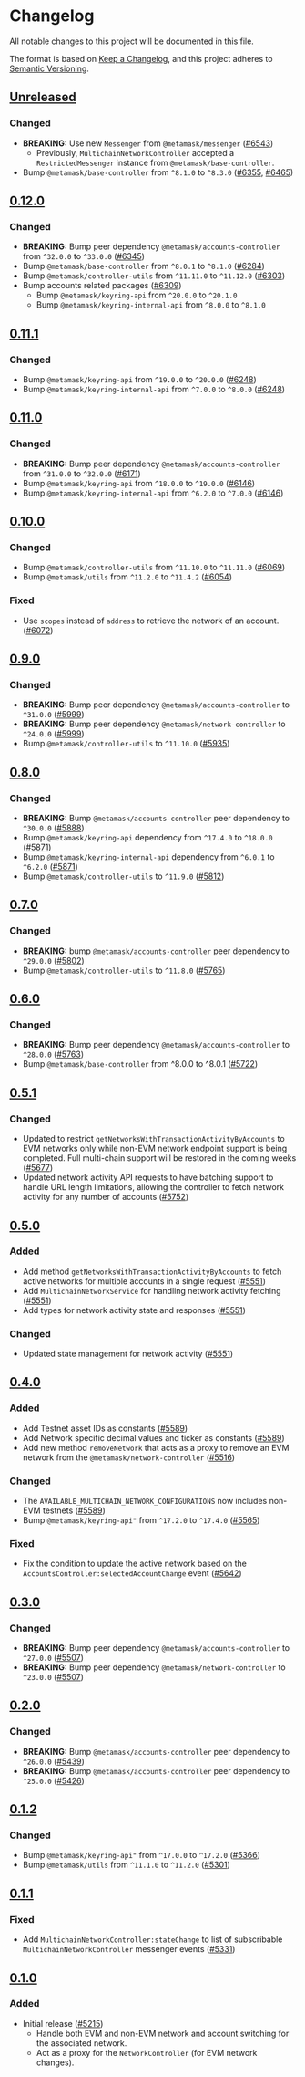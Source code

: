 # Changelog

All notable changes to this project will be documented in this file.

The format is based on [Keep a Changelog](https://keepachangelog.com/en/1.0.0/),
and this project adheres to [Semantic Versioning](https://semver.org/spec/v2.0.0.html).

## [Unreleased]

### Changed

- **BREAKING:** Use new `Messenger` from `@metamask/messenger` ([#6543](https://github.com/MetaMask/core/pull/6543))
  - Previously, `MultichainNetworkController` accepted a `RestrictedMessenger` instance from `@metamask/base-controller`.
- Bump `@metamask/base-controller` from `^8.1.0` to `^8.3.0` ([#6355](https://github.com/MetaMask/core/pull/6355), [#6465](https://github.com/MetaMask/core/pull/6465))

## [0.12.0]

### Changed

- **BREAKING:** Bump peer dependency `@metamask/accounts-controller` from `^32.0.0` to `^33.0.0` ([#6345](https://github.com/MetaMask/core/pull/6345))
- Bump `@metamask/base-controller` from `^8.0.1` to `^8.1.0` ([#6284](https://github.com/MetaMask/core/pull/6284))
- Bump `@metamask/controller-utils` from `^11.11.0` to `^11.12.0` ([#6303](https://github.com/MetaMask/core/pull/6303))
- Bump accounts related packages ([#6309](https://github.com/MetaMask/core/pull/6309))
  - Bump `@metamask/keyring-api` from `^20.0.0` to `^20.1.0`
  - Bump `@metamask/keyring-internal-api` from `^8.0.0` to `^8.1.0`

## [0.11.1]

### Changed

- Bump `@metamask/keyring-api` from `^19.0.0` to `^20.0.0` ([#6248](https://github.com/MetaMask/core/pull/6248))
- Bump `@metamask/keyring-internal-api` from `^7.0.0` to `^8.0.0` ([#6248](https://github.com/MetaMask/core/pull/6248))

## [0.11.0]

### Changed

- **BREAKING:** Bump peer dependency `@metamask/accounts-controller` from `^31.0.0` to `^32.0.0` ([#6171](https://github.com/MetaMask/core/pull/6171))
- Bump `@metamask/keyring-api` from `^18.0.0` to `^19.0.0` ([#6146](https://github.com/MetaMask/core/pull/6146))
- Bump `@metamask/keyring-internal-api` from `^6.2.0` to `^7.0.0` ([#6146](https://github.com/MetaMask/core/pull/6146))

## [0.10.0]

### Changed

- Bump `@metamask/controller-utils` from `^11.10.0` to `^11.11.0` ([#6069](https://github.com/MetaMask/core/pull/6069))
- Bump `@metamask/utils` from `^11.2.0` to `^11.4.2` ([#6054](https://github.com/MetaMask/core/pull/6054))

### Fixed

- Use `scopes` instead of `address` to retrieve the network of an account. ([#6072](https://github.com/MetaMask/core/pull/6072))

## [0.9.0]

### Changed

- **BREAKING:** Bump peer dependency `@metamask/accounts-controller` to `^31.0.0` ([#5999](https://github.com/MetaMask/core/pull/5999))
- **BREAKING:** Bump peer dependency `@metamask/network-controller` to `^24.0.0` ([#5999](https://github.com/MetaMask/core/pull/5999))
- Bump `@metamask/controller-utils` to `^11.10.0` ([#5935](https://github.com/MetaMask/core/pull/5935))

## [0.8.0]

### Changed

- **BREAKING:** Bump `@metamask/accounts-controller` peer dependency to `^30.0.0` ([#5888](https://github.com/MetaMask/core/pull/5888))
- Bump `@metamask/keyring-api` dependency from `^17.4.0` to `^18.0.0` ([#5871](https://github.com/MetaMask/core/pull/5871))
- Bump `@metamask/keyring-internal-api` dependency from `^6.0.1` to `^6.2.0` ([#5871](https://github.com/MetaMask/core/pull/5871))
- Bump `@metamask/controller-utils` to `^11.9.0` ([#5812](https://github.com/MetaMask/core/pull/5812))

## [0.7.0]

### Changed

- **BREAKING:** bump `@metamask/accounts-controller` peer dependency to `^29.0.0` ([#5802](https://github.com/MetaMask/core/pull/5802))
- Bump `@metamask/controller-utils` to `^11.8.0` ([#5765](https://github.com/MetaMask/core/pull/5765))

## [0.6.0]

### Changed

- **BREAKING:** Bump peer dependency `@metamask/accounts-controller` to `^28.0.0` ([#5763](https://github.com/MetaMask/core/pull/5763))
- Bump `@metamask/base-controller` from ^8.0.0 to ^8.0.1 ([#5722](https://github.com/MetaMask/core/pull/5722))

## [0.5.1]

### Changed

- Updated to restrict `getNetworksWithTransactionActivityByAccounts` to EVM networks only while non-EVM network endpoint support is being completed. Full multi-chain support will be restored in the coming weeks ([#5677](https://github.com/MetaMask/core/pull/5677))
- Updated network activity API requests to have batching support to handle URL length limitations, allowing the controller to fetch network activity for any number of accounts ([#5752](https://github.com/MetaMask/core/pull/5752))

## [0.5.0]

### Added

- Add method `getNetworksWithTransactionActivityByAccounts` to fetch active networks for multiple accounts in a single request ([#5551](https://github.com/MetaMask/core/pull/5551))
- Add `MultichainNetworkService` for handling network activity fetching ([#5551](https://github.com/MetaMask/core/pull/5551))
- Add types for network activity state and responses ([#5551](https://github.com/MetaMask/core/pull/5551))

### Changed

- Updated state management for network activity ([#5551](https://github.com/MetaMask/core/pull/5551))

## [0.4.0]

### Added

- Add Testnet asset IDs as constants ([#5589](https://github.com/MetaMask/core/pull/5589))
- Add Network specific decimal values and ticker as constants ([#5589](https://github.com/MetaMask/core/pull/5589))
- Add new method `removeNetwork` that acts as a proxy to remove an EVM network from the `@metamask/network-controller` ([#5516](https://github.com/MetaMask/core/pull/5516))

### Changed

- The `AVAILABLE_MULTICHAIN_NETWORK_CONFIGURATIONS` now includes non-EVM testnets ([#5589](https://github.com/MetaMask/core/pull/5589))
- Bump `@metamask/keyring-api"` from `^17.2.0` to `^17.4.0` ([#5565](https://github.com/MetaMask/core/pull/5565))

### Fixed

- Fix the condition to update the active network based on the `AccountsController:selectedAccountChange` event ([#5642](https://github.com/MetaMask/core/pull/5642))

## [0.3.0]

### Changed

- **BREAKING:** Bump peer dependency `@metamask/accounts-controller` to `^27.0.0` ([#5507](https://github.com/MetaMask/core/pull/5507))
- **BREAKING:** Bump peer dependency `@metamask/network-controller` to `^23.0.0` ([#5507](https://github.com/MetaMask/core/pull/5507))

## [0.2.0]

### Changed

- **BREAKING:** Bump `@metamask/accounts-controller` peer dependency to `^26.0.0` ([#5439](https://github.com/MetaMask/core/pull/5439))
- **BREAKING:** Bump `@metamask/accounts-controller` peer dependency to `^25.0.0` ([#5426](https://github.com/MetaMask/core/pull/5426))

## [0.1.2]

### Changed

- Bump `@metamask/keyring-api"` from `^17.0.0` to `^17.2.0` ([#5366](https://github.com/MetaMask/core/pull/5366))
- Bump `@metamask/utils` from `^11.1.0` to `^11.2.0` ([#5301](https://github.com/MetaMask/core/pull/5301))

## [0.1.1]

### Fixed

- Add `MultichainNetworkController:stateChange` to list of subscribable `MultichainNetworkController` messenger events ([#5331](https://github.com/MetaMask/core/pull/5331))

## [0.1.0]

### Added

- Initial release ([#5215](https://github.com/MetaMask/core/pull/5215))
  - Handle both EVM and non-EVM network and account switching for the associated network.
  - Act as a proxy for the `NetworkController` (for EVM network changes).

[Unreleased]: https://github.com/MetaMask/core/compare/@metamask/multichain-network-controller@0.12.0...HEAD
[0.12.0]: https://github.com/MetaMask/core/compare/@metamask/multichain-network-controller@0.11.1...@metamask/multichain-network-controller@0.12.0
[0.11.1]: https://github.com/MetaMask/core/compare/@metamask/multichain-network-controller@0.11.0...@metamask/multichain-network-controller@0.11.1
[0.11.0]: https://github.com/MetaMask/core/compare/@metamask/multichain-network-controller@0.10.0...@metamask/multichain-network-controller@0.11.0
[0.10.0]: https://github.com/MetaMask/core/compare/@metamask/multichain-network-controller@0.9.0...@metamask/multichain-network-controller@0.10.0
[0.9.0]: https://github.com/MetaMask/core/compare/@metamask/multichain-network-controller@0.8.0...@metamask/multichain-network-controller@0.9.0
[0.8.0]: https://github.com/MetaMask/core/compare/@metamask/multichain-network-controller@0.7.0...@metamask/multichain-network-controller@0.8.0
[0.7.0]: https://github.com/MetaMask/core/compare/@metamask/multichain-network-controller@0.6.0...@metamask/multichain-network-controller@0.7.0
[0.6.0]: https://github.com/MetaMask/core/compare/@metamask/multichain-network-controller@0.5.1...@metamask/multichain-network-controller@0.6.0
[0.5.1]: https://github.com/MetaMask/core/compare/@metamask/multichain-network-controller@0.5.0...@metamask/multichain-network-controller@0.5.1
[0.5.0]: https://github.com/MetaMask/core/compare/@metamask/multichain-network-controller@0.4.0...@metamask/multichain-network-controller@0.5.0
[0.4.0]: https://github.com/MetaMask/core/compare/@metamask/multichain-network-controller@0.3.0...@metamask/multichain-network-controller@0.4.0
[0.3.0]: https://github.com/MetaMask/core/compare/@metamask/multichain-network-controller@0.2.0...@metamask/multichain-network-controller@0.3.0
[0.2.0]: https://github.com/MetaMask/core/compare/@metamask/multichain-network-controller@0.1.2...@metamask/multichain-network-controller@0.2.0
[0.1.2]: https://github.com/MetaMask/core/compare/@metamask/multichain-network-controller@0.1.1...@metamask/multichain-network-controller@0.1.2
[0.1.1]: https://github.com/MetaMask/core/compare/@metamask/multichain-network-controller@0.1.0...@metamask/multichain-network-controller@0.1.1
[0.1.0]: https://github.com/MetaMask/core/releases/tag/@metamask/multichain-network-controller@0.1.0
